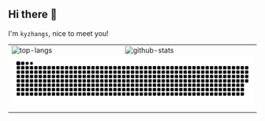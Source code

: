 ## Hi there 👋


I'm `kyzhangs`, nice to meet you!


<table>
  <tr>
    <td>
      <img alt="top-langs" height=200
        src="https://readme.dtprunner.icu/api?username=kyzhangs&show_icons=true&include_all_commits=true&custom_title=kyzhang%E2%80%98s%20Github%20Stats&theme=buefy&hide_border=true"
      />
    </td>
    <td>
      <img alt="github-stats" height=200
        src="https://readme.dtprunner.icu/api/wakatime?username=kyzhangs&api_domain=wakapi.dev&custom_title=kyzhang%E2%80%98s%20Wakatime%20Stats&layout=compact&theme=buefy&hide_border=true&langs_count=6"
      />
  </tr>
  <tr>
    <td colspan="2">
      <picture>
        <source media="(prefers-color-scheme: dark)" srcset="./assets/github-contribution-grid-snake-dark.svg" />
        <source media="(prefers-color-scheme: light)" srcset="./assets/github-contribution-grid-snake.svg" />
        <img src="./assets/github-contribution-grid-snake.svg" alt="github-snake-grid" />
      </picture>
    </td>
  </tr>
</table>
